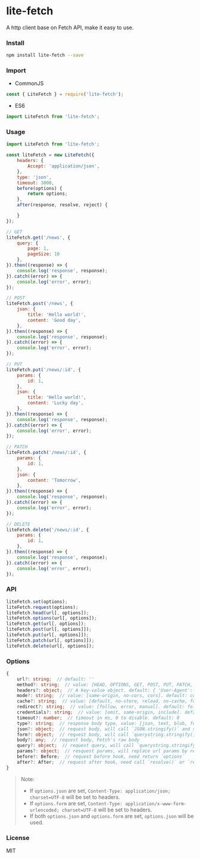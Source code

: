 # lite-fetch
A http client base on Fetch API, make it easy to use.

### Install
```bash
npm install lite-fetch --save
```

### Import
* CommonJS
```javascript
const { LiteFetch } = require('lite-fetch');
```

* ES6
```javascript
import LiteFetch from 'lite-fetch';
```

### Usage
```javascript
import LiteFetch from 'lite-fetch';

const liteFetch = new LiteFetch({
    headers: {
        Accept: 'application/json',
    },
    type: 'json',
    timeout: 3000,
    before(options) {
        return options;
    },
    after(response, resolve, reject) {

    }
});

// GET
liteFetch.get('/news', {
    query: {
        page: 1,
        pageSize: 10
    },
}).then((response) => {
    console.log('response', response);
}).catch((error) => {
    console.log('error', error);
});

// POST
liteFetch.post('/news', {
    json: {
        title: 'Hello world!',
        content: 'Good day',
    },
}).then((response) => {
    console.log('response', response);
}).catch((error) => {
    console.log('error', error);
});

// PUT
liteFetch.put('/news/:id', {
    params: {
        id: 1,
    },
    json: {
        title: 'Hello world!',
        content: 'Lucky day',
    },
}).then((response) => {
    console.log('response', response);
}).catch((error) => {
    console.log('error', error);
});

// PATCH
liteFetch.patch('/news/:id', {
    params: {
        id: 1,
    },
    json: {
        content: 'Tomorrow',
    },
}).then((response) => {
    console.log('response', response);
}).catch((error) => {
    console.log('error', error);
});

// DELETE
liteFetch.delete('/news/:id', {
    params: {
        id: 1,
    },
}).then((response) => {
    console.log('response', response);
}).catch((error) => {
    console.log('error', error);
});
```

### API
```javascript
liteFetch.set(options);
liteFetch.request(options);
liteFetch.head(url[, options]);
liteFetch.options(url[, options]);
liteFetch.get(url[, options]);
liteFetch.post(url[, options]]);
liteFetch.put(url[, options]]);
liteFetch.patch(url[, options]]);
liteFetch.delete(url[, options]);
```

### Options
```ts
{
    url?: string;  // default: ''
    method?: string;  // value: [HEAD, OPTIONS, GET, POST, PUT, PATCH, DELETE]. default: GET
    headers?: object;  // A key-value object. default: { 'User-Agent': `Lite-Fetch:${version}` }
    mode?: string;  // value: [same-origin, no-cors, cors]. default: cors
    cache?: string;  // value: [default, no-store, reload, no-cache, force-cache, only-if-cached]. default: default
    redirect?: string;  // value: [follow, error, manual]. default: follow
    credentials?: string;  // value: [omit, same-origin, include]. default: include
    timeout?: number;  // timeout in ms, 0 to disable. default: 0
    type?: string;  // response body type, value: [json, text, blob, formData, arrayBuffer]. default: json
    json?: object;  // request body, will call `JSON.stringify()` and set to body
    form?: object;  // request body, will call `querystring.stringify()` and set to body
    body?: any;  // request body, Fetch's raw body
    query?: object;  // request query, will call `querystring.stringify()` and concat to url
    params?: object;  // resquest params, will replace url params by regexp `/:([a-z][\w-_]*)/gi`
    before?: Before;  // request before hook, need return `options`
    after?: After;  // request after hook, need call `resolve()` or `reject()` if change
}
```
> Note:
>   * If `options.json` are set, `Content-Type: application/json; charset=UTF-8` will be set to headers.
>   * If `options.form` are set, `Content-Type: application/x-www-form-urlencoded; charset=UTF-8` will be set to headers.
>   * If both `options.json` and `options.form` are set, `options.json` will be used.


### License
MIT